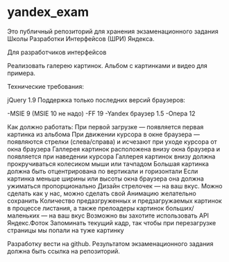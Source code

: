 yandex_exam
===========

Это публичный репозиторий для хранения экзаменационного задания Школы Разработки Интерфейсов (ШРИ) Яндекса.

Для разработчиков интерфейсов

Реализовать галерею картинок. Альбом с картинками и видео для примера.

Технические требования:

jQuery 1.9
Поддержка только последних версий браузеров:

-MSIE 9 (MSIE 10 не надо)
-FF 19
-Yandex браузер 1.5
-Опера 12

Как должно работать:
При первой загрузке — появляется первая картинка из альбома
При движении курсора в окне браузера — появляются стрелки (слева/справа) и исчезают при уходе курсора от окна браузера
Галлерея картинок расположена внизу окна браузера и появляется при наведении курсора
Галлерея картинок внизу должна прокручиваться колесиком мыши или тачпадом
Большая картинка должна быть отцентрирована по вертикали и горизонтали
Если картинка меньше ширины или высоты окна браузера она должна ужиматься пропорционально
Дизайн стрелочек — на ваш вкус. Можно сделать как у нас, можно сделать свой
Анимацию желательно сохранить
Количество предазгруженных и предзагружаемых картинок в процессе листания, а также прелоадеры картинок больших/маленьких — на ваш вкус
Возможно вы захотите использовать API Яндекс.Фоток
Запоминать текущий кадр, так чтобы при перезагрузке страницы мы попали на туже картинку
 

Разработку вести на github. Результатом экзаменационного задания должна быть ссылка на репозиторий.
